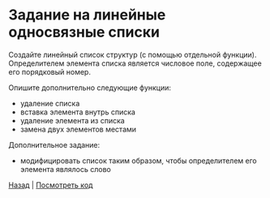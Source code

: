 # Задание на линейные односвязные списки

Создайте линейный список структур (с помощью отдельной функции). Определителем элемента списка является числовое поле, содержащее его порядковый номер.

Опишите дополнительно следующие функции:
- удаление списка
- вставка элемента внутрь списка
- удаление элемента из списка
- замена двух элементов местами

Дополнительное задание:
- модифицировать список таким образом, чтобы определителем его элемента являлось слово

[Назад](../README.md) | 
[Посмотреть код](../ProgramInC/N4_SimplyConnectedLists.c)